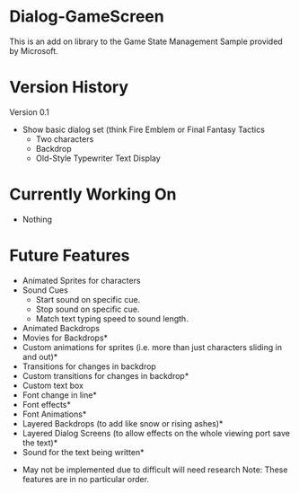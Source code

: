 Dialog-GameScreen
=================

This is an add on library to the Game State Management Sample provided by Microsoft.

Version History
=================
Version 0.1
 - Show basic dialog set (think Fire Emblem or Final Fantasy Tactics
   - Two characters
   - Backdrop
   - Old-Style Typewriter Text Display
   
Currently Working On
=================
 - Nothing

Future Features
=================
 - Animated Sprites for characters
 - Sound Cues
   - Start sound on specific cue.
   - Stop sound on specific cue.
   - Match text typing speed to sound length.
 - Animated Backdrops
 - Movies for Backdrops*
 - Custom animations for sprites (i.e. more than just characters sliding in and out)*
 - Transitions for changes in backdrop
 - Custom transitions for changes in backdrop*
 - Custom text box
 - Font change in line*
 - Font effects*
 - Font Animations*
 - Layered Backdrops (to add like snow or rising ashes)*
 - Layered Dialog Screens (to allow effects on the whole viewing port save the text)*
 - Sound for the text being written*
 
 * May not be implemented due to difficult will need research
 Note: These features are in no particular order.